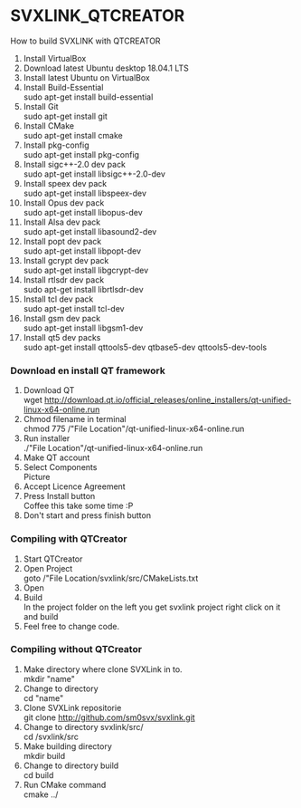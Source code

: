# SVXLINK_QTCREATOR
How to build SVXLINK with QTCREATOR

1) Install VirtualBox
2) Download latest Ubuntu desktop 18.04.1 LTS
3) Install latest Ubuntu on VirtualBox
4) Install Build-Essential<br>
   sudo apt-get install build-essential
5) Install Git<br>
   sudo apt-get install git
6) Install CMake<br>
   sudo apt-get install cmake
7) Install pkg-config<br>
   sudo apt-get install pkg-config
8) Install sigc++-2.0 dev pack<br>
   sudo apt-get install libsigc++-2.0-dev
9) Install speex dev pack<br>
   sudo apt-get install libspeex-dev
10) Install Opus dev pack<br>
    sudo apt-get install libopus-dev
11) Install Alsa dev pack<br>
    sudo apt-get install libasound2-dev
12) Install popt dev pack<br>
    sudo apt-get install libpopt-dev
13) Install gcrypt dev pack<br>
    sudo apt-get install libgcrypt-dev
14) Install rtlsdr dev pack<br>
    sudo apt-get install librtlsdr-dev
15) Install tcl dev pack<br>
    sudo apt-get install tcl-dev
16) Install gsm dev pack<br>
    sudo apt-get install libgsm1-dev
17) Install qt5 dev packs<br>
    sudo apt-get install qttools5-dev qtbase5-dev qttools5-dev-tools
   
### Download en install QT framework

1) Download QT<br>
   wget http://download.qt.io/official_releases/online_installers/qt-unified-linux-x64-online.run
2) Chmod filename in terminal<br>
   chmod 775 /"File Location"/qt-unified-linux-x64-online.run
3) Run installer<br>
   ./"File Location"/qt-unified-linux-x64-online.run
4) Make QT account<br>
5) Select Components<br>
   Picture
6) Accept Licence Agreement
7) Press Install button<br>
   Coffee this take some time :P
8) Don't start and press finish button

### Compiling with QTCreator

1) Start QTCreator
2) Open Project<br>
   goto /"File Location/svxlink/src/CMakeLists.txt
3) Open
4) Build<br>
   In the project folder on the left you get svxlink project right click on it and build
5) Feel free to change code.

### Compiling without QTCreator

1) Make directory where clone SVXLink in to.<br>
   mkdir "name"
2) Change to directory<br>
   cd "name"
3) Clone SVXLink repositorie<br> 
   git clone http://github.com/sm0svx/svxlink.git
4) Change to directory svxlink/src/<br>
   cd /svxlink/src
5) Make building directory<br>
   mkdir build
6) Change to directory build<br>
   cd build
7) Run CMake command<br>
   cmake ../
   

   


